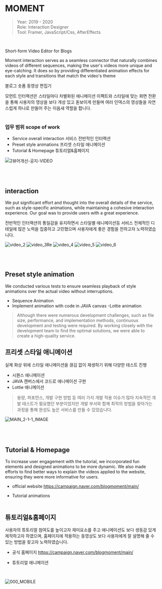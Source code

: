# MOMENT

> Year: 2019 - 2020<br>
Role: Interaction Designer<br>
Tool: Framer, JavaScript/Css, AfterEffects<br>
<br>

Short-form Video Editor for Blogs

Moment interaction serves as a seamless connector that naturally combines videos of different sequences, making the user's videos more unique and eye-catching. It does so by providing differentiated animation effects for each style and transitions that match the video's theme

블로그 숏폼 동영상 편집기

모먼트 인터랙션은 스타일마다 차별화된 애니메이션 이펙트와 스타일에 맞는 화면 전환을 통해 사용자의 영상을 보다 개성 있고
돋보이게 만들며 여러 인덱스의 영상들을 자연스럽게 하나로 만들어 주는 이음새 역할을 합니다.
<br><br>
### 업무 범위 scope of work
- Service overall interaction
  서비스 전반적인 인터랙션 
- Preset style animations
  프리셋 스타일 애니메이션 
- Tutorial & Homepage
  튜토리얼&홈페이지 

![2뷰어개선-공지-VIDEO](https://user-images.githubusercontent.com/21286823/196975881-e471388e-b0a6-4594-916c-15e5d3b5e188.gif)


<br><br>
## interaction

We put significant effort and thought into the overall details of the service, such as style-specific animations, while maintaining a cohesive interaction experience. Our goal was to provide users with a great experience.
<br>

전반적인 인터랙션의 통일감을 유지하면서 스타일별 애니메이션등 서비스 전체적인 디테일에 많은 노력을 집중하고 고민했으며 사용자에게 좋은 경험을 전하고자 노력하였습니다.

![video_2](https://user-images.githubusercontent.com/21286823/196978402-6cb9c998-eeaa-4e9c-9068-ff0091d16efd.gif)
![video_3Re](https://user-images.githubusercontent.com/21286823/196978508-9a2fd915-a7f0-4cff-a1b6-8c3d9e5d3e87.gif)
![video_4](https://user-images.githubusercontent.com/21286823/196978639-7a5515d5-f85a-4435-bce7-556744cbea86.gif)
![video_5](https://user-images.githubusercontent.com/21286823/196978654-0ec1d65b-3433-4d11-aa72-4689d7fcdf5b.gif)
![video_6](https://user-images.githubusercontent.com/21286823/196978661-2c6576f0-3b00-49ee-897d-8c604e87b06f.gif)

<br><br>

## Preset style animation
We conducted various tests to ensure seamless playback of style animations over the actual video without interruptions.
- Sequence Animation
- Implement animation with code in JAVA canvas
-Lottie animation
> Although there were numerous development challenges, such as file size, performance, and implementation methods, continuous development and testing were required. By working closely with the development team to find the optimal solutions, we were able to create a high-quality service.
>
> 
## 프리셋 스타일 애니메이션
실제 화상 위에 스타일 애니메이션을 끊김 없이 재생하기 위해 다양한 테스트 진행
- 시퀀스 애니메이션
- JAVA 캔버스에서 코드로 애니메이션 구현
- Lottie 애니메이션
> 용량, 퍼포먼스, 개발 구현 방법 등 여러 가지 개발 적용 이슈가 많아 지속적인 개발 테스트가 필요했던 부분이었지만 개발 부서와 함께 최적의 방법을 찾아가는 과정을 통해 
> 완성도 높은 서비스를 만들 수 있었습니다. 


![MAIN_2-1-1_IMAGE](https://user-images.githubusercontent.com/21286823/196977280-d43de59f-a8a2-4d41-a7c3-5af5be94ab6b.gif)
<br><br>
<br><br>
## Tutorial & Homepage
To increase user engagement with the tutorial, we incorporated fun elements and designed animations to be more dynamic. We also made efforts to find better ways to explain the videos applied to the website, ensuring they were more informative for users.

- official website
https://campaign.naver.com/blogmoment/main/

- Tutorial animations
<br><br>
## 튜토리얼&홈페이지
사용자의 튜토리얼 참여도를 높이고자 재미요소를 주고 애니메이션도 보다 생동감 있게 제작하고자 하였으며,
홈페이지에 적용하는 동영상도 보다 사용자에게 잘 설명해 줄 수 있는 방법을 찾고자 노력하였습니다.

- 공식 홈페이지
https://campaign.naver.com/blogmoment/main/

- 튜토리얼 애니메이션

<br>

![000_MOBILE](https://user-images.githubusercontent.com/21286823/196979506-e9948d40-0be9-4972-888d-4c48628e833a.gif)
